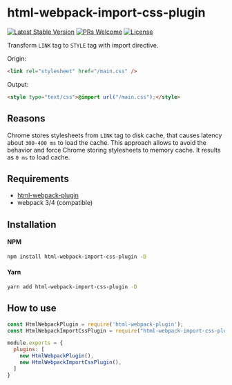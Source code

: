 # html-webpack-import-css-plugin
[![Latest Stable Version](https://img.shields.io/npm/v/html-webpack-import-css-plugin.svg?style=flat-square)](https://www.npmjs.com/package/html-webpack-import-css-plugin)
[![PRs Welcome](https://img.shields.io/badge/PRs-welcome-brightgreen.svg?style=flat-square)](https://github.com/izonder/html-webpack-import-css-plugin/pulls)
[![License](https://img.shields.io/npm/l/html-webpack-import-css-plugin.svg?style=flat-square)](https://opensource.org/licenses/mit-license.php)

Transform `LINK` tag to `STYLE` tag with import directive.

Origin:
```html
<link rel="stylesheet" href="/main.css" />
```

Output:
```html
<style type="text/css">@import url("/main.css");</style>
```

## Reasons
Chrome stores stylesheets from `LINK` tag to disk cache, that causes latency about `300-400 ms` to load the cache. This approach allows to avoid the behavior and force Chrome storing stylesheets to memory cache. It results as `0 ms` to load cache.

## Requirements

* [html-webpack-plugin](https://github.com/jantimon/html-webpack-plugin)
* webpack 3/4 (compatible)

## Installation
#### NPM
```bash
npm install html-webpack-import-css-plugin -D
```
#### Yarn
```bash
yarn add html-webpack-import-css-plugin -D
```

## How to use
```js
const HtmlWebpackPlugin = require('html-webpack-plugin');
const HtmlWebpackImportCssPlugin = require("html-webpack-import-css-plugin");

module.exports = {
  plugins: [
    new HtmlWebpackPlugin(),
    new HtmlWebpackImportCssPlugin(),
  ]
}
```
